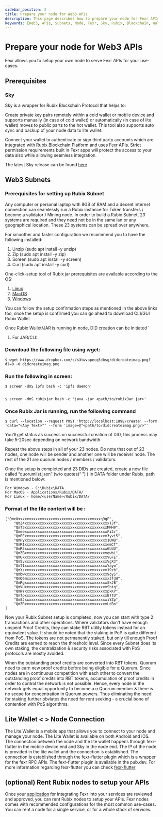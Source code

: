 ```yaml
---
sidebar_position: 2
title: Prepare your node for Web3 APIs 
description: This page describes how to prepare your node for Fexr APIs.
keywords: [Web3, APIs, Subnets, Node, Fexr, Sky, Rubix, Blockchain, Wallet, Lite Wallet]
---
```



# Prepare your node for Web3 APIs

Fexr allows you to setup your own node to serve Fexr APIs for your use-cases.

## Prerequisites

### Sky

Sky is a wrapper for Rubix Blockchain Protocol that helps to:

Create private key pairs remotely within a cold wallet or mobile device and supports manually (in case of cold wallet) or automatically (in case of lite wallet) moves to public parts to the hot wallet. This tool also supports auto sync and backup of your node data to lite wallet.

Connect your wallet to authenticate or sign third party accounts which are integrated with Rubix Blockchain Platform and uses Fexr APIs. Strict permission requirements built in Fexr apps will protect the access to your data also while allowing seamless integration.

The latest Sky release can be found [here](https://github.com/getfexr/sky/releases/tag/0.1.0)




## Web3 Subnets

### Prerequisites for setting up Rubix Subnet

Any computer or personal laptop with 8GB of RAM and a decent internet connection can seamlessly run a Rubix instance for Token transfers / become a validator / Mining node. In order to build a Rubix Subnet, 23 systems are required and they need not be in the same lan or any geographical location. These 23 systems can be spread over anywhere. 

For smoother and faster configuration we recommend you to have the following installed:

1. Unzip (sudo apt install -y unzip)
2. Zip (sudo apt install -y zip)
3. Screen (sudo apt install -y screen)
4. Curl (sudo apt install -y curl)

One-click-setup tool of Rubix jar prerequisites are available according to the OS:

1. [Linux](https://github.com/rubixchain/rubixnetwork/raw/master/setupscripts/OneClickSetup/RubixOneClickSetup-Linux)
2. [MacOS](https://github.com/rubixchain/rubixnetwork/raw/master/setupscripts/OneClickSetup/RubixOneClickSetup-MacOS)
3. [Windows](https://github.com/rubixchain/rubixnetwork/raw/master/setupscripts/OneClickSetup/RubixOneClickSetup-Windows.exe)

You can follow the setup confirmation steps as mentioned in the above links too, once the setup is confirmed you can go ahead to download CLI/GUI Rubix Wallet

Once Rubix Wallet/JAR is running in node, DID creation can be initiated
`
1. For JAR/CLI:

 ### Download the following file using wget:
 
```
$ wget https://www.dropbox.com/s/s3twvapecq5dbsg/didcreateimag.png?dl=0 -O didcreateimag.png

```


### Run the following in screen:

```
$ screen -dmS ipfs bash -c 'ipfs daemon'


$ screen -dmS rubixjar bash -c 'java -jar <path/to/rubixJar.jar>'

```

### Once Rubix Jar is running, run the following command

```
$ curl --location --request POST 'http://localhost:1898/create' --form 'data="<Any Text>"' --form 'image=@"<path/to/didcreateimag.png/>"'

```
You’ll get status as success on successful creation of DID, this process may take 5-20sec depending on network bandwidth

Repeat the above steps in all of your 23 nodes. Do note that out of 23 nodes, one node will be sender and another one will be receiver node. The rest of the 21 are quorum nodes / members / validators.


Once the setup is completed and 23 DIDs are created, create a new file called “quorumlist.json” (w/o quotes(“ ”) ) in DATA folder under Rubix, path is mentioned below:

```
For Windows - C:\Rubix\DATA
For MacOS - Applications/Rubix/DATA/
For Linux - home/<userName>/Rubix/DATA/

```

### Format of the file content will be : 



```
["Qme8xxxxxxxxxxxxxxxxxxxxxxxxxxxxxxxxxxxxxxq9gF",
    "QmZ4xxxxxxxxxxxxxxxxxxxxxxxxxxxxxxxxxxxxxxxTJf",
    "QmT3xxxxxxxxxxxxxxxxxxxxxxxxxxxxxxxxxxxxxxMMH9",
    "QmeexxxxxxxxxxxxxxxxxxxxxxxxxxxxxxxxxxxxxxFi2r",
    "QmPExxxxxxxxxxxxxxxxxxxxxxxxxxxxxxxxxxxxxx3yvi5",
    "QmPyxxxxxxxxxxxxxxxxxxxxxxxxxxxxxxxxxxxxxx1UWQ",
    "QmR1xxxxxxxxxxxxxxxxxxxxxxxxxxxxxxxxxxxxxxemCT",
    "QmR5xxxxxxxxxxxxxxxxxxxxxxxxxxxxxxxxxxxxxx6UdU",
    "QmZBxxxxxxxxxxxxxxxxxxxxxxxxxxxxxxxxxxxxxxqwbL",
    "QmUkxxxxxxxxxxxxxxxxxxxxxxxxxxxxxxxxxxxxxxVGFE",
    "QmSvxxxxxxxxxxxxxxxxxxxxxxxxxxxxxxxxxxxxxxVgX3",
    "QmT1xxxxxxxxxxxxxxxxxxxxxxxxxxxxxxxxxxxxxxYayw",
    "QmYzxxxxxxxxxxxxxxxxxxxxxxxxxxxxxxxxxxxxxx19zb",
    "Qmbwxxxxxxxxxxxxxxxxxxxxxxxxxxxxxxxxxxxxxx9oyS",
    "QmQ6mxxxxxxxxxxxxxxxxxxxxxxxxxxxxxxxxxxxxxx3fgW",
    "QmRgxxxxxxxxxxxxxxxxxxxxxxxxxxxxxxxxxxxxxxSkJB",
    "QmVUxxxxxxxxxxxxxxxxxxxxxxxxxxxxxxxxxxxxxxSbtq",
    "QmWYxxxxxxxxxxxxxxxxxxxxxxxxxxxxxxxxxxxxxxpkKP",
    "QmTpxxxxxxxxxxxxxxxxxxxxxxxxxxxxxxxxxxxxxxB7tU",
    "QmSJxxxxxxxxxxxxxxxxxxxxxxxxxxxxxxxxxxxxxxiYZp",
    "QmZRxxxxxxxxxxxxxxxxxxxxxxxxxxxxxxxxxxxxxxLdBo"
]

```

 
Now your Rubix Subnet setup is completed, now  you can start with type 2 transactions and other operations.
Where validators don't have enough unspent Proof Credits, they can stake RBT utility tokens instead for an equivalent value. It should be noted that the staking in PoP is quite different from PoS. The tokens are not permanently staked, but only till enough Proof Credits are earned to reach the threshold level. Since every Subnet does its own staking, the centralization & security risks associated with PoS protocols are mostly avoided. 

When the outstanding proof credits are converted into RBT tokens, Quorum need to earn new proof credits before being eligible for ⍺ Quorum. Since nodes are in continuous competition with each other to convert the outstanding proof credits into RBT tokens, accumulation of proof credits in order to control the network is not possible. Hence, every node in the network gets equal opportunity to become a ⍺ Quorum member & there is no scope for concentration in Quorum powers. Thus eliminating the need for staking further obviates the need for rent seeking - a crucial bone of contention with PoS algorithms.





## Lite Wallet < > Node Connection

The Lite Wallet is a mobile app that allows you to connect to your node and manage your node. The Lite Wallet is available on both Android and iOS. The connection between the node and the lite wallet happens through fexr-flutter in the mobile device end and Sky in the node end. The IP of the node is provided in the lite wallet and the connection is established. The connection is established through the fexr-flutter plugin which is a wrapper for the fexr RPC APIs. The fexr-flutter plugin is available in the pub.dev. For more information regarding fexr-flutter you can check [fexr-flutter](https://github.com/getfexr/fexr-flutter) 


## (optional) Rent Rubix nodes to setup your APIs

Once your [application](/apply) for integrating Fexr into your services are reviewed and approved, you can rent Rubix nodes to setup your APIs. Fexr nodes comes with recommended configurations for the most common use-cases. You can rent a node for a single service, or for a whole stack of services.
